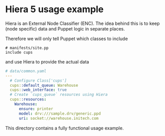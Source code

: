 # Hiera 5 usage example

Hiera is an External Node Classifier (ENC).
The idea behind this is to keep (node specific) data
and Puppet logic in separate places.

Therefore we will only tell Puppet which classes to include

```puppet
# manifests/site.pp
include cups
```

and use Hiera to provide the actual data

```yaml
# data/common.yaml
---
  # Configure Class['cups']
  cups::default_queue: Warehouse
  cups::web_interface: true
  # Create `cups_queue` resources using Hiera
  cups::resources:
    Warehouse:
      ensure: printer
      model: drv:///sample.drv/generic.ppd
      uri: socket://warehouse.initech.com
```

This directory contains a fully functional usage example.
